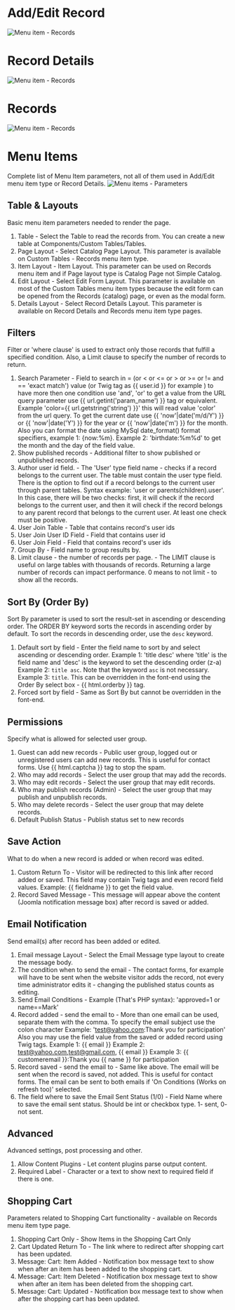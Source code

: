 
# Add/Edit Record
![Menu item - Records](https://joomlaboat.com/images/components/ct/menu-items/edit.png)

# Record Details
![Menu item - Records](https://joomlaboat.com/images/components/ct/menu-items/details.png)

# Records
![Menu item - Records](https://joomlaboat.com/images/components/ct/menu-items/records.png)

# Menu Items

Complete list of Menu Item parameters, not all of them used in Add/Edit menu item type or Record Details.
![Menu items - Parameters](https://joomlaboat.com/images/components/ct/menu-items/menu-items.png)

## Table & Layouts
Basic menu item parameters needed to render the page.

1. Table - Select the Table to read the records from. You can create a new table at Components/Custom Tables/Tables.
2. Page Layout - Select Catalog Page Layout. This parameter is available on Custom Tables - Records menu item type.
3. Item Layout - Item Layout. This parameter can be used on Records menu item and if Page layout type is Catalog Page not Simple Catalog.
4. Edit Layout - Select Edit Form Layout. This parameter is available on most of the Custom Tables menu item types because the edit form can be opened from the Records (catalog) page, or even as the modal form.
5. Details Layout - Select Record Details Layout. This parameter is available on Record Details and Records menu item type pages.


## Filters
Filter or 'where clause' is used to extract only those records that fulfill a specified condition. Also, a Limit clause to specify the number of records to return.

1. Search Parameter - Field to search in = (or < or <= or > or >= or != and == 'exact match') value (or Twig tag as {{ user.id }} for example ) to have more then one condition use 'and', 'or' to get a value from the URL query parameter use {{ url.getint('param_name') }} tag or equivalent. Example 'color={{ url.getstring('string') }}' this will read value 'color' from the url query. To get the current date use {{ 'now'|date('m/d/Y') }} or {{ 'now'|date('Y') }} for the year or {{ 'now'|date('m') }} for the month. Also you can format the date using MySql date_format() format specifiers, example 1: {now:%m}. Example 2: 'birthdate:%m%d' to get the month and the day of the field value.
2. Show published records - Additional filter to show published or unpublished records.
3. Author user id field. - The 'User' type field name - checks if a record belongs to the current user. The table must contain the user type field. There is the option to find out if a record belongs to the current user through parent tables. Syntax example: 'user or parents(children).user'. In this case, there will be two checks: first, it will check if the record belongs to the current user, and then it will check if the record belongs to any parent record that belongs to the current user. At least one check must be positive.
4. User Join Table - Table that contains record's user ids
5. User Join User ID Field - Field that contains user id
6. User Join Field - Field that contains record's user ids
7. Group By - Field name to group results by.
8. Limit clause - the number of records per page. - The LIMIT clause is useful on large tables with thousands of records. Returning a large number of records can impact performance. 0 means to not limit - to show all the records.


## Sort By (Order By)
Sort By parameter is used to sort the result-set in ascending or descending order. The ORDER BY keyword sorts the records in ascending order by default. To sort the records in descending order, use the `desc` keyword.

1. Default sort by field - Enter the field name to sort by and select ascending or descending order. Example 1: 'title desc' where 'title' is the field name and 'desc' is the keyword to set the descending order (z-a) Example 2: `title asc`. Note that the keyword `asc` is not necessary. Example 3: `title`. This can be overridden in the font-end using the Order By select box - {{ html.orderby }} tag.
2. Forced sort by field - Same as Sort By but cannot be overridden in the font-end.


## Permissions
Specify what is allowed for selected user group.

1. Guest can add new records - Public user group, logged out or unregistered users can add new records. This is useful for contact forms. Use {{ html.captcha }} tag to stop the spam.
2. Who may add records - Select the user group that may add the records.
3. Who may edit records - Select the user group that may edit records.
4. Who may publish records (Admin) - Select the user group that may publish and unpublish records.
5. Who may delete records - Select the user group that may delete records.
6. Default Publish Status - Publish status set to new records


## Save Action
What to do when a new record is added or when record was edited.

1. Custom Return To - Visitor will be redirected to this link after record added or saved. This field may contain Twig tags and even record field values. Example: {{ fieldname }} to get the field value.
2. Record Saved Message - This message will appear above the content (Joomla notification message box) after record is saved or added.


## Email Notification
Send email(s) after record has been added or edited.

1. Email message Layout - Select the Email Message type layout to create the message body.
2. The condition when to send the email - The contact forms, for example will have to be sent when the website visitor adds the record, not every time administrator edits it - changing the published status counts as editing.
3. Send Email Conditions - Example (That's PHP syntax): 'approved=1 or name==Mark'
4. Record added - send the email to - More than one email can be used, separate them with the comma. To specify the email subject use the colon character Example: 'test@yahoo.com:Thank you for participation' Also you may use the field value from the saved or added record using Twig tags. Example 1: {{ email }} Example 2: test@yahoo.com,test@gmail.com, {{ email }} Example 3: {{ customeremail }}:Thank you {{ name }} for participation
5. Record saved - send the email to - Same like above. The email will be sent when the record is saved, not added. This is useful for contact forms. The email can be sent to both emails if 'On Conditions (Works on refresh too)' selected.
6. The field where to save the Email Sent Status (1/0) - Field Name where to save the email sent status. Should be int or checkbox type. 1- sent, 0- not sent.


## Advanced
Advanced settings, post processing and other.

1. Allow Content Plugins - Let content plugins parse output content.
2. Required Label - Character or a text to show next to required field if there is one.


## Shopping Cart
Parameters related to Shopping Cart functionality - available on Records menu item type page.

1. Shopping Cart Only - Show Items in the Shopping Cart Only
2. Cart Updated Return To - The link where to redirect after shopping cart has been updated.
3. Message: Cart: Item Added - Notification box message text to show when after an item has been added to the shopping cart.
4. Message: Cart: Item Deleted - Notification box message text to show when after an item has been deleted from the shopping cart.
5. Message: Cart: Updated - Notification box message text to show when after the shopping cart has been updated.


